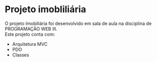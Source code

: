 # Projeto imobliliária

O projeto Imobiliária foi desenvolvido em sala de aula na disciplina de PROGRAMAÇÃO WEB III.
<br>
Este projeto conta com:
- Arquitetura MVC 
- PDO
- Classes
